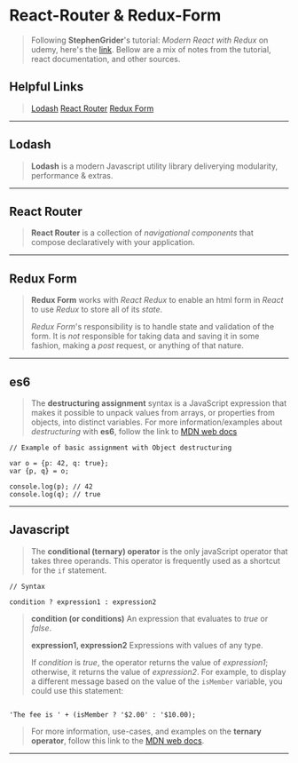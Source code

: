 React-Router & Redux-Form
===================
> Following **StephenGrider**'s tutorial: *Modern React with Redux* on udemy, here's the [link](https://www.udemy.com/react-redux/).
> Bellow are a mix of notes from the tutorial, react documentation, and other sources.

Helpful Links
-------------
>  
> [Lodash](https://lodash.com/)
> [React Router](https://reacttraining.com/react-router/)
> [Redux Form](https://redux-form.com/7.2.0/)

----------

Lodash
-------------
>  
> **Lodash** is a modern Javascript utility library deliverying modularity, performance & extras.
>  
>

----------

React Router
-------------
>  
> **React Router** is a collection of *navigational components* that compose declaratively with your application.
>  
>

----------

Redux Form
-------------
>  
> **Redux Form** works with *React Redux* to enable an html form in *React* to use *Redux* to store all of its *state*.
>  
> *Redux Form*'s responsibility is to handle state and validation of the form. It is *not* responsible for taking data and saving it in some fashion, making a  *post* request, or anything of that nature.
>  
>

----------

es6
-------------
>  
> The **destructuring assignment** syntax is a JavaScript expression that makes it possible to unpack values from arrays, or properties from objects, into distinct variables.
>  For more information/examples about *destructuring* with **es6**, follow the link to [MDN web docs](https://developer.mozilla.org/en-US/docs/Web/JavaScript/Reference/Operators/Destructuring_assignment)
>
```
// Example of basic assignment with Object destructuring

var o = {p: 42, q: true};
var {p, q} = o;

console.log(p); // 42
console.log(q); // true

```

----------



Javascript
-------------
>  
> The **conditional (ternary) operator** is the only javaScript operator that takes three operands. This operator is frequently used as a shortcut for the ```if``` statement.
>  
```
// Syntax

condition ? expression1 : expression2

```
>
> **condition (or conditions)**
> An expression that evaluates to *true* or *false*.
>
> **expression1, expression2**
> Expressions with values of any type.
>  
> If *condition* is *true*, the operator returns the value of *expression1*; otherwise, it returns the value of *expression2*. For example, to display a different message based on the value of the ```isMember``` variable, you could use this statement:
>
```

'The fee is ' + (isMember ? '$2.00' : '$10.00);

```
>
> For more information, use-cases, and examples on the **ternary operator**, follow this link to the [MDN web docs](https://developer.mozilla.org/en-US/docs/Web/JavaScript/Reference/Operators/Conditional_Operator).

----------
